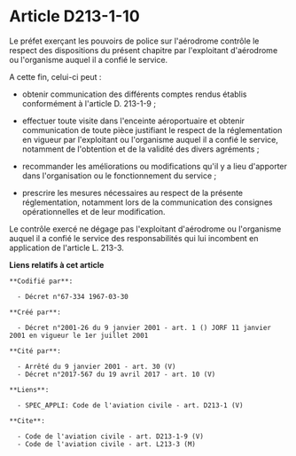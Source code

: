 # Article D213-1-10

Le préfet exerçant les pouvoirs de police sur l'aérodrome contrôle le respect des dispositions du présent chapitre par
l'exploitant d'aérodrome ou l'organisme auquel il a confié le service.

A cette fin, celui-ci peut :

- obtenir communication des différents comptes rendus établis conformément à l'article D. 213-1-9 ;

- effectuer toute visite dans l'enceinte aéroportuaire et obtenir communication de toute pièce justifiant le respect de la
réglementation en vigueur par l'exploitant ou l'organisme auquel il a confié le service, notamment de l'obtention et de la
validité des divers agréments ;

- recommander les améliorations ou modifications qu'il y a lieu d'apporter dans l'organisation ou le fonctionnement du
service ;

- prescrire les mesures nécessaires au respect de la présente réglementation, notamment lors de la communication des
consignes opérationnelles et de leur modification.

Le contrôle exercé ne dégage pas l'exploitant d'aérodrome ou l'organisme auquel il a confié le service des responsabilités
qui lui incombent en application de l'article L. 213-3.

**Liens relatifs à cet article**

	**Codifié par**:

	  - Décret n°67-334 1967-03-30

	**Créé par**:

	  - Décret n°2001-26 du 9 janvier 2001 - art. 1 () JORF 11 janvier 2001 en vigueur le 1er juillet 2001

	**Cité par**:

	  - Arrêté du 9 janvier 2001 - art. 30 (V)
	  - Décret n°2017-567 du 19 avril 2017 - art. 10 (V)

	**Liens**:

	  - SPEC_APPLI: Code de l'aviation civile - art. D213-1 (V)

	**Cite**:

	  - Code de l'aviation civile - art. D213-1-9 (V)
	  - Code de l'aviation civile - art. L213-3 (M)
